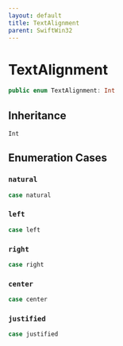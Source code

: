 ```yaml
---
layout: default
title: TextAlignment
parent: SwiftWin32
---
```

# TextAlignment

``` swift
public enum TextAlignment: Int 
```

## Inheritance

`Int`

## Enumeration Cases

### `natural`

``` swift
case natural
```

### `left`

``` swift
case left
```

### `right`

``` swift
case right
```

### `center`

``` swift
case center
```

### `justified`

``` swift
case justified
```
